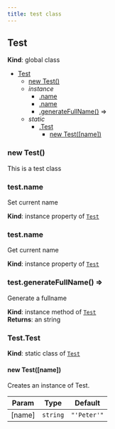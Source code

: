 ```yaml
---
title: test class
---
```

<a name="Test"></a>

## Test
**Kind**: global class  

* [Test](#Test)
    * [new Test()](#new_Test_new)
    * _instance_
        * [.name](#Test+name)
        * [.name](#Test+name)
        * [.generateFullName()](#Test+generateFullName) ⇒
    * _static_
        * [.Test](#Test.Test)
            * [new Test([name])](#new_Test.Test_new)

<a name="new_Test_new"></a>

### new Test()
This is a test class

<a name="Test+name"></a>

### test.name
Set current name

**Kind**: instance property of [<code>Test</code>](#Test)  
<a name="Test+name"></a>

### test.name
Get current name

**Kind**: instance property of [<code>Test</code>](#Test)  
<a name="Test+generateFullName"></a>

### test.generateFullName() ⇒
Generate a fullname

**Kind**: instance method of [<code>Test</code>](#Test)  
**Returns**: an string  
<a name="Test.Test"></a>

### Test.Test
**Kind**: static class of [<code>Test</code>](#Test)  
<a name="new_Test.Test_new"></a>

#### new Test([name])
Creates an instance of Test.


| Param | Type | Default |
| --- | --- | --- |
| [name] | <code>string</code> | <code>&quot;&#x27;Peter&#x27;&quot;</code> | 

